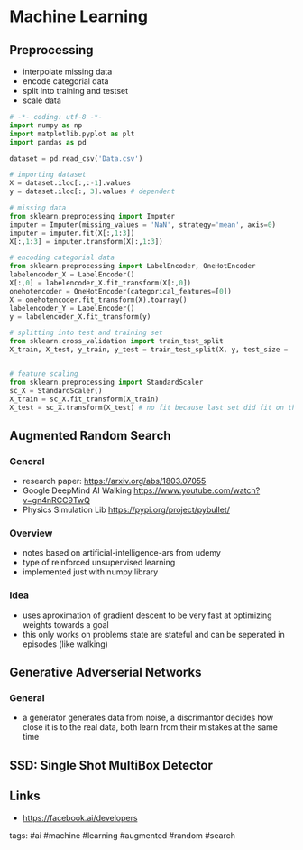 # Machine Learning

## Preprocessing

* interpolate missing data
* encode categorial data
* split into training and testset
* scale data

```python
# -*- coding: utf-8 -*-
import numpy as np
import matplotlib.pyplot as plt
import pandas as pd

dataset = pd.read_csv('Data.csv')

# importing dataset
X = dataset.iloc[:,:-1].values
y = dataset.iloc[:, 3].values # dependent

# missing data
from sklearn.preprocessing import Imputer
imputer = Imputer(missing_values = 'NaN', strategy='mean', axis=0)
imputer = imputer.fit(X[:,1:3])
X[:,1:3] = imputer.transform(X[:,1:3])

# encoding categorial data
from sklearn.preprocessing import LabelEncoder, OneHotEncoder
labelencoder_X = LabelEncoder()
X[:,0] = labelencoder_X.fit_transform(X[:,0])
onehotencoder = OneHotEncoder(categorical_features=[0])
X = onehotencoder.fit_transform(X).toarray()
labelencoder_Y = LabelEncoder()
y = labelencoder_X.fit_transform(y)

# splitting into test and training set
from sklearn.cross_validation import train_test_split
X_train, X_test, y_train, y_test = train_test_split(X, y, test_size = .2, random_state=0)


# feature scaling
from sklearn.preprocessing import StandardScaler
sc_X = StandardScaler()
X_train = sc_X.fit_transform(X_train)
X_test = sc_X.transform(X_test) # no fit because last set did fit on the sc_X object
```

## Augmented Random Search

### General
* research paper: https://arxiv.org/abs/1803.07055
* Google DeepMind AI Walking https://www.youtube.com/watch?v=gn4nRCC9TwQ
* Physics Simulation Lib https://pypi.org/project/pybullet/

### Overview
* notes based on artificial-intelligence-ars from udemy
* type of reinforced unsupervised learning
* implemented just with numpy library


### Idea
* uses aproximation of gradient descent to be very fast at optimizing weights towards a goal
* this only works on problems state are stateful and can be seperated in episodes (like walking)

## Generative Adverserial Networks

### General

* a generator generates data from noise, a discrimantor decides how close it is to the real data, both learn from their mistakes at the same time


## SSD: Single Shot MultiBox Detector

## Links
 * https://facebook.ai/developers

tags: #ai #machine #learning #augmented #random #search 
